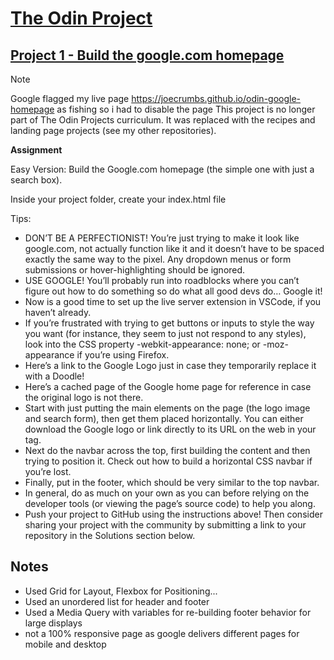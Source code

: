 # [The Odin Project](https://https://www.theodinproject.com/home)

## [Project 1 - Build the google.com homepage](https://www.theodinproject.com/courses/foundations/lessons/html-css#assignment)

> [!NOTE]
> Google flagged my live page https://joecrumbs.github.io/odin-google-homepage as fishing so i had to disable the page
> This project is no longer part of The Odin Projects curriculum. It was replaced with the recipes and landing page projects (see my other repositories).

**Assignment**

Easy Version: Build the Google.com homepage
(the simple one with just a search box).

Inside your project folder, create your index.html file

Tips:
* DON’T BE A PERFECTIONIST! You’re just trying to make it look like google.com, not actually function like it and it doesn’t have to be spaced exactly the same way to the pixel. Any dropdown menus or form submissions or hover-highlighting should be ignored.
* USE GOOGLE! You’ll probably run into roadblocks where you can’t figure out how to do something so do what all good devs do… Google it!
* Now is a good time to set up the live server extension in VSCode, if you haven’t already.
* If you’re frustrated with trying to get buttons or inputs to style the way you want (for instance, they seem to just not respond to any styles), look into the CSS property -webkit-appearance: none; or -moz-appearance if you’re using Firefox.
* Here’s a link to the Google Logo just in case they temporarily replace it with a Doodle!
* Here’s a cached page of the Google home page for reference in case the original logo is not there.
* Start with just putting the main elements on the page (the logo image and search form), then get them placed horizontally. You can either download the Google logo or link directly to its URL on the web in your <img> tag.
* Next do the navbar across the top, first building the content and then trying to position it. Check out how to build a horizontal CSS navbar if you’re lost.
* Finally, put in the footer, which should be very similar to the top navbar.
* In general, do as much on your own as you can before relying on the developer tools (or viewing the page’s source code) to help you along.
* Push your project to GitHub using the instructions above! Then consider sharing your project with the community by submitting a link to your repository in the Solutions section below.

## Notes

- Used Grid for Layout, Flexbox for Positioning...
- Used an unordered list for header and footer
- Used a Media Query with variables for re-building footer behavior for large displays
- not a 100% responsive page as google delivers different pages for mobile and desktop
